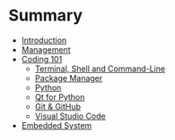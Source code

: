 # Summary

- [Introduction](./introduction/introduction.md)
- [Management](./management/management.md)
- [Coding 101](./coding101/coding101.md)
  - [Terminal, Shell and Command-Line](./coding101/terminal_shell_cli.md)
  - [Package Manager](./coding101/package_manager.md)
  - [Python](./coding101/python.md)
  - [Qt for Python](./coding101/qt_for_python.md)
  - [Git & GitHub](./git_github/git_github.md)
  - [Visual Studio Code]()
- [Embedded System]()
